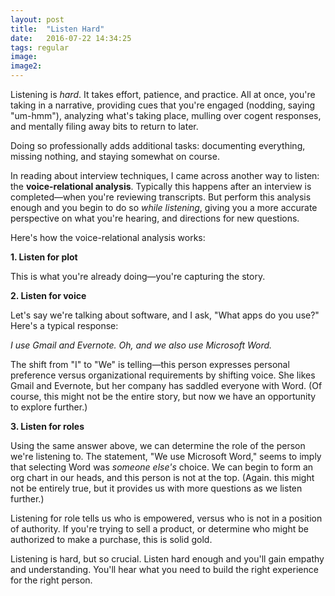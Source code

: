 ```yaml
---
layout: post
title:  "Listen Hard"
date:   2016-07-22 14:34:25
tags: regular
image:
image2:
---
```

Listening is _hard_. It takes effort, patience, and practice. All at once, you're taking in a narrative, providing cues that you're engaged (nodding, saying "um-hmm"), analyzing what's taking place, mulling over cogent responses, and mentally filing away bits to return to later.

Doing so professionally adds additional tasks: documenting everything, missing nothing, and staying somewhat on course.

In reading about interview techniques, I came across another way to listen: the **voice-relational analysis**. Typically this happens after an interview is completed—when you're reviewing transcripts. But perform this analysis enough and you begin to do so _while listening_, giving you a more accurate perspective on what you're hearing, and directions for new questions.

Here's how the voice-relational analysis works:

**1. Listen for plot**

This is what you're already doing—you're capturing the story.

**2. Listen for voice**

Let's say we're talking about software, and I ask, "What apps do you use?" Here's a typical response:

_I use Gmail and Evernote. Oh, and we also use Microsoft Word._

The shift from "I" to "We" is telling—this person expresses personal preference versus organizational requirements by shifting voice. She likes Gmail and Evernote, but her company has saddled everyone with Word. (Of course, this might not be the entire story, but now we have an opportunity to explore further.)

**3. Listen for roles**

Using the same answer above, we can determine the role of the person we're listening to. The statement, "We use Microsoft Word," seems to imply that selecting Word was _someone else's_ choice. We can begin to form an org chart in our heads, and this person is not at the top. (Again. this might not be entirely true, but it provides us with more questions as we listen further.)

Listening for role tells us who is empowered, versus who is not in a position of authority. If you're trying to sell a product, or determine who might be authorized to make a purchase, this is solid gold.

Listening is hard, but so crucial. Listen hard enough and you'll gain empathy and understanding. You'll hear what you need to build the right experience for the right person.
